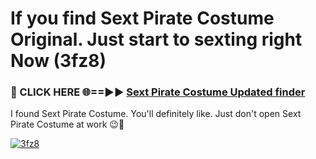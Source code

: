 # If you find Sext Pirate Costume Original. Just start to sexting right Now (3fz8)

<h3>🔴 CLICK HERE 🌐==►► <a href="https://tinyurl.com/2s32jyrn" rel="nofollow">Sext Pirate Costume Updated finder</a></h3>

I found Sext Pirate Costume. You'll definitely like. Just don't open Sext Pirate Costume at work 😉💬

[![3fz8](https://i.imgur.com/sZc9xG4.jpeg)](https://tinyurl.com/2s32jyrn)
